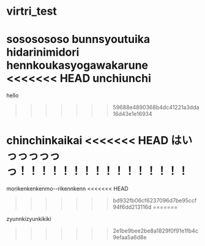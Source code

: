 # virtri_test

sososososo
bunnsyoutuika
hidarinimidori
hennkoukasyogawakarune
<<<<<<< HEAD
unchiunchi
=======
hello
>>>>>>> 59688e4890368b4dc41221a3dda16d43e1e16934

chinchinkaikai
<<<<<<< HEAD
はいっっっっっっ！！！！！！！！！！！！！！！！
=======

morikenkenkenmo--rikennkenn
<<<<<<< HEAD
>>>>>>> bd932fb06cf6237096d7be95ccf94f6dd213116d
=======

zyunnkizyunkikiki
>>>>>>> 2e1be9bee2be8a1829f0f91e1fb4c9efaa5a6d8e

